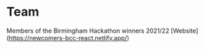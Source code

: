 # Team
Members of the Birmingham Hackathon winners 2021/22
[Website] (https://newcomers-bcc-react.netlify.app/)
